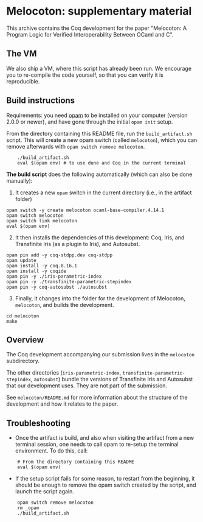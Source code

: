 # Melocoton: supplementary material

This archive contains the Coq development for the paper "Melocoton: A Program
Logic for Verified Interoperability Between OCaml and C".

## The VM

We also ship a VM, where this script has already been run.
We encourage you to re-compile the code yourself, so that you can verify it is reproducible.

## Build instructions

Requirements: you need [opam](https://opam.ocaml.org/doc/Install.html) to be
installed on your computer (version 2.0.0 or newer), and have gone through the
initial `opam init` setup.

From the directory containing this README file, run the `build_artifact.sh`
script. This will create a new opam switch (called `melocoton`), which you
can remove afterwards with `opam switch remove melocoton`.

```
    ./build_artifact.sh
    eval $(opam env) # to use dune and Coq in the current terminal
```


**The build script** does the following automatically (which can also be done
manually):
1. It creates a new `opam` switch in the current directory (i.e., in the artifact folder)

```
opam switch -y create melocoton ocaml-base-compiler.4.14.1
opam switch melocoton
opam switch link melocoton
eval $(opam env)
```

2. It then installs the dependencies of this development: Coq, Iris, and Transfinite Iris (as a plugin to Iris),
   and Autosubst.

```
opam pin add -y coq-stdpp.dev coq-stdpp
opam update
opam install -y coq.8.16.1
opam install -y coqide
opam pin -y ./iris-parametric-index
opam pin -y ./transfinite-parametric-stepindex
opam pin -y coq-autosubst ./autosubst
```

3. Finally, it changes into the folder for the development of Melocoton, `melocoton`, and builds the development.

```
cd melocoton
make
```

## Overview
The Coq development accompanying our submission lives in the `melocoton`
subdirectory.

The other directories (`iris-parametric-index`,
`transfinite-parametric-stepindex`, `autosubst`) bundle the versions of
Transfinite Iris and Autosubst that our development uses. They are not part of
the submission.

See `melocoton/README.md` for more information about the structure of the
development and how it relates to the paper.


## Troubleshooting

- Once the artifact is build, and also when visiting the artifact from a new terminal session,
 one needs to call opam to re-setup the terminal environment. To do this, call:

```
    # From the directory containing this README
    eval $(opam env)
```


- If the setup script fails for some reason, to restart from the beginning, it
should be enough to remove the opam switch created by the script, and
launch the script again.

```
    opam switch remove melocoton
    rm _opam
    ./build_artifact.sh
```
